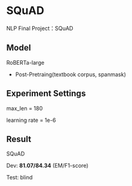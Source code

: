 # SQuAD
NLP Final Project：SQuAD

## Model
RoBERTa-large

+ Post-Pretraing(textbook corpus, spanmask)


## Experiment Settings
max_len = 180

learning rate = 1e-6

## Result
SQuAD

Dev:  **81.07/84.34** (EM/F1-score)

Test: blind
